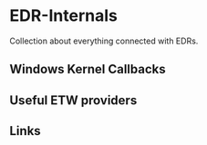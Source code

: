 # EDR-Internals
Collection about everything connected with EDRs.

## Windows Kernel Callbacks

## Useful ETW providers

## Links
